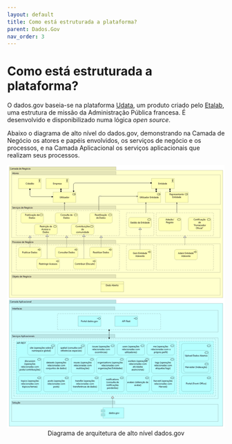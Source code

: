 ```yaml
---
layout: default
title: Como está estruturada a plataforma?
parent: Dados.Gov
nav_order: 3
---
```


# Como está estruturada a plataforma?

O dados.gov baseia-se na plataforma [Udata](https://udata.readthedocs.io/en/stable/), um produto criado pelo [Etalab](https://www.etalab.gouv.fr/), uma estrutura de missão da Administração Pública francesa. É desenvolvido e disponibilizado numa lógica _open source_.

Abaixo o diagrama de alto nível do dados.gov, demonstrando na Camada de Negócio os atores e papéis envolvidos, os serviços de negócio e os processos, e na Camada Aplicacional os serviços aplicacionais que realizam seus processos.

<div style="text-align: center;">
  <img src="../../assets/images/dadosgov.png" alt="Diagrama de arquitetura de alto nível dados.gov">
</div>
 <div style="text-align: center;"> Diagrama de arquitetura de alto nível dados.gov</div>
<br>
